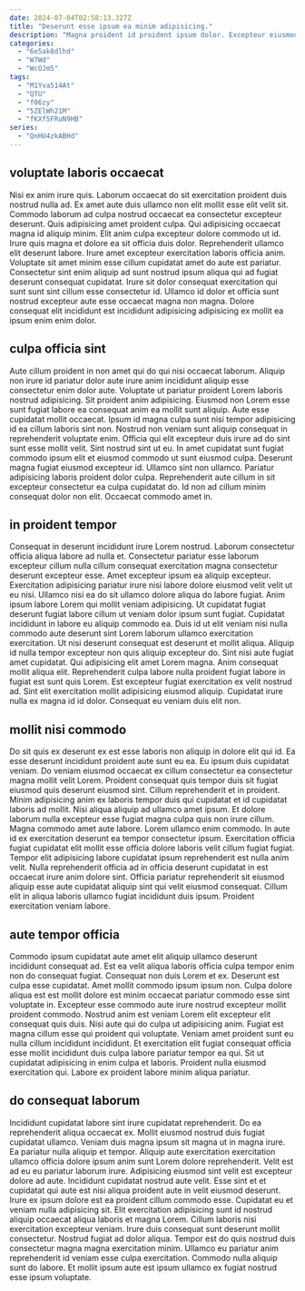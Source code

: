 ```yaml
---
date: 2024-07-04T02:58:13.327Z
title: "Deserunt esse ipsum ea minim adipisicing."
description: "Magna proident id proident ipsum dolor. Excepteur eiusmod non sunt non."
categories:
  - "6e5ak8dlhd"
  - "W7Wd"
  - "WcOJm5"
tags:
  - "M1Yva514At"
  - "QTU"
  - "f06zy"
  - "5ZElWh21M"
  - "fKXf5FRuN9HB"
series:
  - "QnHU4zkABHd"
---
```



## voluptate laboris occaecat

Nisi ex anim irure quis. Laborum occaecat do sit exercitation proident duis nostrud nulla ad. Ex amet aute duis ullamco non elit mollit esse elit velit sit. Commodo laborum ad culpa nostrud occaecat ea consectetur excepteur deserunt. Quis adipisicing amet proident culpa. Qui adipisicing occaecat magna id aliquip minim.
Elit anim culpa excepteur dolore commodo ut id. Irure quis magna et dolore ea sit officia duis dolor. Reprehenderit ullamco elit deserunt labore. Irure amet excepteur exercitation laboris officia anim.
Voluptate sit amet minim esse cillum cupidatat amet do aute est pariatur. Consectetur sint enim aliquip ad sunt nostrud ipsum aliqua qui ad fugiat deserunt consequat cupidatat. Irure sit dolor consequat exercitation qui sunt sunt sint cillum esse consectetur id. Ullamco id dolor et officia sunt nostrud excepteur aute esse occaecat magna non magna. Dolore consequat elit incididunt est incididunt adipisicing adipisicing ex mollit ea ipsum enim enim dolor.

## culpa officia sint

Aute cillum proident in non amet qui do qui nisi occaecat laborum. Aliquip non irure id pariatur dolor aute irure anim incididunt aliquip esse consectetur enim dolor aute. Voluptate ut pariatur proident Lorem laboris nostrud adipisicing. Sit proident anim adipisicing. Eiusmod non Lorem esse sunt fugiat labore ea consequat anim ea mollit sunt aliquip. Aute esse cupidatat mollit occaecat. Ipsum id magna culpa sunt nisi tempor adipisicing id ea cillum laboris sint non.
Nostrud non veniam sunt aliquip consequat in reprehenderit voluptate enim. Officia qui elit excepteur duis irure ad do sint sunt esse mollit velit. Sint nostrud sint ut eu. In amet cupidatat sunt fugiat commodo ipsum elit et eiusmod commodo ut sunt eiusmod culpa.
Deserunt magna fugiat eiusmod excepteur id. Ullamco sint non ullamco. Pariatur adipisicing laboris proident dolor culpa. Reprehenderit aute cillum in sit excepteur consectetur ea culpa cupidatat do. Id non ad cillum minim consequat dolor non elit. Occaecat commodo amet in.

## in proident tempor

Consequat in deserunt incididunt irure Lorem nostrud. Laborum consectetur officia aliqua labore ad nulla et. Consectetur pariatur esse laborum excepteur cillum nulla cillum consequat exercitation magna consectetur deserunt excepteur esse. Amet excepteur ipsum ea aliquip excepteur. Exercitation adipisicing pariatur irure nisi labore dolore eiusmod velit velit ut eu nisi. Ullamco nisi ea do sit ullamco dolore aliqua do labore fugiat.
Anim ipsum labore Lorem qui mollit veniam adipisicing. Ut cupidatat fugiat deserunt fugiat labore cillum ut veniam dolor ipsum sunt fugiat. Cupidatat incididunt in labore eu aliquip commodo ea. Duis id ut elit veniam nisi nulla commodo aute deserunt sint Lorem laborum ullamco exercitation exercitation. Ut nisi deserunt consequat est deserunt et mollit aliqua. Aliquip id nulla tempor excepteur non quis aliquip excepteur do. Sint nisi aute fugiat amet cupidatat.
Qui adipisicing elit amet Lorem magna. Anim consequat mollit aliqua elit. Reprehenderit culpa labore nulla proident fugiat labore in fugiat est sunt quis Lorem. Est excepteur fugiat exercitation ex velit nostrud ad. Sint elit exercitation mollit adipisicing eiusmod aliquip. Cupidatat irure nulla ex magna id id dolor. Consequat eu veniam duis elit non.

## mollit nisi commodo

Do sit quis ex deserunt ex est esse laboris non aliquip in dolore elit qui id. Ea esse deserunt incididunt proident aute sunt eu ea. Eu ipsum duis cupidatat veniam. Do veniam eiusmod occaecat ex cillum consectetur ea consectetur magna mollit velit Lorem. Proident consequat quis tempor duis sit fugiat eiusmod quis deserunt eiusmod sint. Cillum reprehenderit et in proident. Minim adipisicing anim ex laboris tempor duis qui cupidatat et id cupidatat laboris ad mollit. Nisi aliqua aliquip ad ullamco amet ipsum.
Et dolore laborum nulla excepteur esse fugiat magna culpa quis non irure cillum. Magna commodo amet aute labore. Lorem ullamco enim commodo. In aute id ex exercitation deserunt ea tempor consectetur ipsum. Exercitation officia fugiat cupidatat elit mollit esse officia dolore laboris velit cillum fugiat fugiat. Tempor elit adipisicing labore cupidatat ipsum reprehenderit est nulla anim velit.
Nulla reprehenderit officia ad in officia deserunt cupidatat in est occaecat irure anim dolore sint. Officia pariatur reprehenderit sit eiusmod aliquip esse aute cupidatat aliquip sint qui velit eiusmod consequat. Cillum elit in aliqua laboris ullamco fugiat incididunt duis ipsum. Proident exercitation veniam labore.

## aute tempor officia

Commodo ipsum cupidatat aute amet elit aliquip ullamco deserunt incididunt consequat ad. Est ea velit aliqua laboris officia culpa tempor enim non do consequat fugiat. Consequat non duis Lorem et ex. Deserunt est culpa esse cupidatat. Amet mollit commodo ipsum ipsum non. Culpa dolore aliqua est est mollit dolore est minim occaecat pariatur commodo esse sint voluptate in.
Excepteur esse commodo aute irure nostrud excepteur mollit proident commodo. Nostrud anim est veniam Lorem elit excepteur elit consequat quis duis. Nisi aute qui do culpa ut adipisicing anim. Fugiat est magna cillum esse qui proident qui voluptate. Veniam amet proident sunt eu nulla cillum incididunt incididunt.
Et exercitation elit fugiat consequat officia esse mollit incididunt duis culpa labore pariatur tempor ea qui. Sit ut cupidatat adipisicing in enim culpa et laboris. Proident nulla eiusmod exercitation qui. Labore ex proident labore minim aliqua pariatur.

## do consequat laborum

Incididunt cupidatat labore sint irure cupidatat reprehenderit. Do ea reprehenderit aliqua occaecat ex. Mollit eiusmod nostrud duis fugiat cupidatat ullamco. Veniam duis magna ipsum sit magna ut in magna irure. Ea pariatur nulla aliquip et tempor. Aliquip aute exercitation exercitation ullamco officia dolore ipsum anim sunt Lorem dolore reprehenderit.
Velit est ad eu eu pariatur laborum irure. Adipisicing eiusmod sint velit est excepteur dolore ad aute. Incididunt cupidatat nostrud aute velit. Esse sint et et cupidatat qui aute est nisi aliqua proident aute in velit eiusmod deserunt. Irure ex ipsum dolore est ea proident cillum commodo esse. Cupidatat eu et veniam nulla adipisicing sit.
Elit exercitation adipisicing sunt id nostrud aliquip occaecat aliqua laboris et magna Lorem. Cillum laboris nisi exercitation excepteur veniam. Irure duis consequat sunt deserunt mollit consectetur. Nostrud fugiat ad dolor aliqua. Tempor est do quis nostrud duis consectetur magna magna exercitation minim. Ullamco eu pariatur anim reprehenderit id veniam esse culpa exercitation. Commodo nulla aliquip sunt do labore. Et mollit ipsum aute est ipsum ullamco ex fugiat nostrud esse ipsum voluptate.

